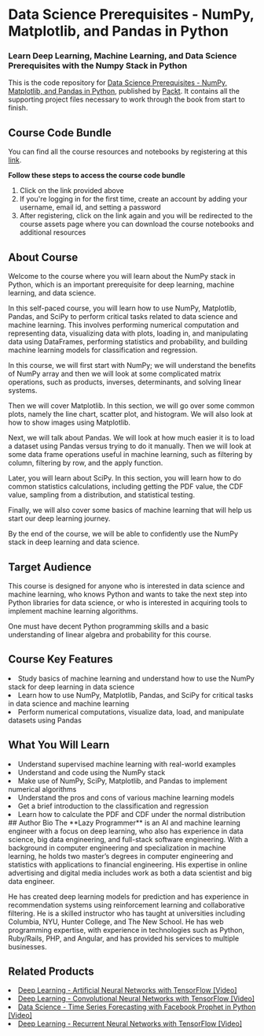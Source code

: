 # Data Science Prerequisites - NumPy, Matplotlib, and Pandas in Python

### Learn Deep Learning, Machine Learning, and Data Science Prerequisites with the Numpy Stack in Python

This is the code repository for [Data Science Prerequisites - NumPy, Matplotlib, and Pandas in Python](https://www.packtpub.com/product/data-science-prerequisites-numpy-matplotlib-and-pandas-in-python-video/9781803241616), published by [Packt](https://www.packtpub.com/?utm_source=github). It contains all the supporting project files necessary to work through the book from start to finish.

## Course Code Bundle

You can find all the course resources and notebooks by registering at this [link](https://lazyprogrammer.me/numpy).

**Follow these steps to access the course code bundle**

1. Click on the link provided above
2. If you're logging in for the first time, create an account by adding your username, email id, and setting a password
3. After registering, click on the link again and you will be redirected to the course assets page where you can download the course notebooks and additional resources

## About Course

Welcome to the course where you will learn about the NumPy stack in Python, which is an important prerequisite for deep learning, machine learning, and data science.  
  
In this self-paced course, you will learn how to use NumPy, Matplotlib, Pandas, and SciPy to perform critical tasks related to data science and machine learning. This involves performing numerical computation and representing data, visualizing data with plots, loading in, and manipulating data using DataFrames, performing statistics and probability, and building machine learning models for classification and regression.  
  
In this course, we will first start with NumPy; we will understand the benefits of NumPy array and then we will look at some complicated matrix operations, such as products, inverses, determinants, and solving linear systems.  
  
Then we will cover Matplotlib. In this section, we will go over some common plots, namely the line chart, scatter plot, and histogram. We will also look at how to show images using Matplotlib.  
  
Next, we will talk about Pandas. We will look at how much easier it is to load a dataset using Pandas versus trying to do it manually. Then we will look at some data frame operations useful in machine learning, such as filtering by column, filtering by row, and the apply function.  
  
Later, you will learn about SciPy. In this section, you will learn how to do common statistics calculations, including getting the PDF value, the CDF value, sampling from a distribution, and statistical testing.  
  
Finally, we will also cover some basics of machine learning that will help us start our deep learning journey.  
  
By the end of the course, we will be able to confidently use the NumPy stack in deep learning and data science.

## Target Audience
This course is designed for anyone who is interested in data science and machine learning, who knows Python and wants to take the next step into Python libraries for data science, or who is interested in acquiring tools to implement machine learning algorithms.  
  
One must have decent Python programming skills and a basic understanding of linear algebra and probability for this course.

## Course Key Features

<li>Study basics of machine learning and understand how to use the NumPy stack for deep learning in data science
<li>Learn how to use NumPy, Matplotlib, Pandas, and SciPy for critical tasks in data science and machine learning 
<li>Perform numerical computations, visualize data, load, and manipulate datasets using Pandas

## What You Will Learn

<li>Understand supervised machine learning with real-world examples
<li>Understand and code using the NumPy stack
<li>Make use of NumPy, SciPy, Matplotlib, and Pandas to implement numerical algorithms
<li>Understand the pros and cons of various machine learning models  
<li>Get a brief introduction to the classification and regression
<li>Learn how to calculate the PDF and CDF under the normal distribution
## Author Bio
The **Lazy Programmer** is an AI and machine learning engineer with a focus on deep learning, who also has experience in data science, big data engineering, and full-stack software engineering. With a background in computer engineering and specialization in machine learning, he holds two master’s degrees in computer engineering and statistics with applications to financial engineering. His expertise in online advertising and digital media includes work as both a data scientist and big data engineer.  
  
He has created deep learning models for prediction and has experience in recommendation systems using reinforcement learning and collaborative filtering. He is a skilled instructor who has taught at universities including Columbia, NYU, Hunter College, and The New School. He has web programming expertise, with experience in technologies such as Python, Ruby/Rails, PHP, and Angular, and has provided his services to multiple businesses.

## Related Products

<li> <a href="https://github.com/PacktPublishing/Deep-Learning---Artificial-Neural-Networks-with-TensorFlow">Deep Learning - Artificial Neural Networks with TensorFlow [Video] </a> 
<li><a href="https://github.com/PacktPublishing/Deep-Learning---Convolutional-Neural-Networks-with-TensorFlow">Deep Learning - Convolutional Neural Networks with TensorFlow [Video] </a>
<li><a href="https://github.com/PacktPublishing/Data-Science---Time-Series-Forecasting-with-Facebook-Prophet-in-Python">Data Science - Time Series Forecasting with Facebook Prophet in Python [Video] </a>
<li><a href="https://github.com/PacktPublishing/Deep-Learning---Recurrent-Neural-Networks-with-TensorFlow"> Deep Learning - Recurrent Neural Networks with TensorFlow [Video] </a>

